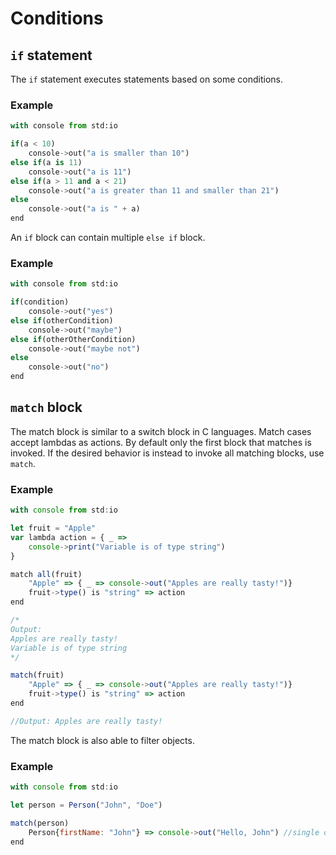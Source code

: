 # Conditions

## `if` statement

The `if` statement executes statements based on some conditions.

### Example

```python
with console from std:io

if(a < 10)
    console->out("a is smaller than 10")
else if(a is 11)
    console->out("a is 11")
else if(a > 11 and a < 21)
    console->out("a is greater than 11 and smaller than 21")
else
    console->out("a is " + a)
end
```

An `if` block can contain multiple `else if` block.

### Example

```python
with console from std:io

if(condition)
    console->out("yes")
else if(otherCondition)
    console->out("maybe")
else if(otherOtherCondition)
    console->out("maybe not")
else
    console->out("no")
end
```

## `match` block

The match block is similar to a switch block in C languages. Match cases accept lambdas as actions. By default only the first block that matches is invoked. If the desired behavior is instead to invoke all matching blocks, use `match`.

### Example

```javascript
with console from std:io

let fruit = "Apple"
var lambda action = { _ => 
    console->print("Variable is of type string")
}

match all(fruit)
    "Apple" => { _ => console->out("Apples are really tasty!")}
    fruit->type() is "string" => action
end

/*
Output: 
Apples are really tasty!
Variable is of type string
*/

match(fruit)
    "Apple" => { _ => console->out("Apples are really tasty!")}
    fruit->type() is "string" => action
end

//Output: Apples are really tasty!
```

The match block is also able to filter objects.

### Example

```javascript
with console from std:io

let person = Person("John", "Doe")

match(person)
    Person{firstName: "John"} => console->out("Hello, John") //single operations can be written like so
end
```

